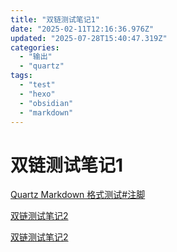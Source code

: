 ```yaml
---
title: "双链测试笔记1"
date: "2025-02-11T12:16:36.976Z"
updated: "2025-07-28T15:40:47.319Z"
categories:
  - "输出"
  - "quartz"
tags:
  - "test"
  - "hexo"
  - "obsidian"
  - "markdown"
---
```


# 双链测试笔记1

[Quartz Markdown 格式测试#注脚](02f7ac42dc2df9d4013cd5016e698952fa7460ce#%E6%B3%A8%E8%84%9A)

[双链测试笔记2](6a2dd99422a897808d42f58fe320c9e50a744a8e)

[双链测试笔记2](6a2dd99422a897808d42f58fe320c9e50a744a8e)
